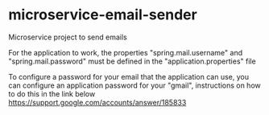 # microservice-email-sender
Microservice project to send emails

For the application to work, the properties "spring.mail.username" and
"spring.mail.password" must be defined in the "application.properties" file

To configure a password for your email that the application can use, you can configure an application password for your "gmail", instructions on how to do this in the link below
https://support.google.com/accounts/answer/185833

